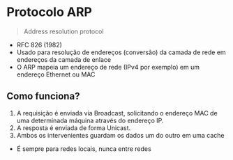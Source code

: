 # Protocolo ARP 
> Address resolution protocol 
- RFC 826 (1982)
- Usado para resolução de endereços (conversão) da camada de rede em endereços da camada de enlace
- O ARP mapeia um endereço de rede (IPv4 por exemplo) em um endereço Ethernet ou MAC

## Como funciona?
1. A requisição é enviada via Broadcast, solicitando o endereço MAC de uma determinada máquina através do endereço IP.
2. A resposta é enviada de forma Unicast.
3. Ambos os intervenientes guardam os dados um do outro em uma cache

- É sempre para redes locais, nunca entre redes